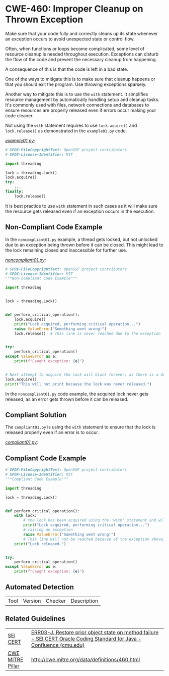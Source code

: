 
# CWE-460: Improper Cleanup on Thrown Exception

Make sure that your code fully and correctly cleans up its state whenever an exception occurs to avoid unexpected state or control flow.

Often, when functions or loops become complicated, some level of resource cleanup is needed throughout execution.
Exceptions can disturb the flow of the code and prevent the necessary cleanup from happening.

A consequence of this is that the code is left in a bad state.

One of the ways to mitigate this is to make sure that cleanup happens or that you should exit the program. Use throwing exceptions sparsely.

Another way to mitigate this is to use the `with` statement. It simplifies resource management by automatically handling setup and cleanup tasks. It's commonly used with files, network connections and databases to ensure resources are properly released even if errors occur making your code cleaner.

Not using the `with` statement requires to use `lock.aquire()` and `lock.release()` as demonstrated in the `example01.py` code.

*[example01.py](example01.py):*

```python
# SPDX-FileCopyrightText: OpenSSF project contributors
# SPDX-License-Identifier: MIT

import threading

lock = threading.Lock()
lock.acquire()
try:
    ...
finally:
    lock.release()

```

It is best practice to use `with` statement in such cases as it will make sure the resource gets released even if an exception occurs in the execution.

## Non-Compliant Code Example

In the `noncompliant01.py` example, a thread gets locked, but not unlocked due to an exception being thrown before it can be closed. This might lead to the lock remaining closed and inaccessible for further use.

*[noncompliant01.py](noncompliant01.py):*

```python
# SPDX-FileCopyrightText: OpenSSF project contributors
# SPDX-License-Identifier: MIT
"""Non-compliant Code Example"""

import threading


lock = threading.Lock()


def perform_critical_operation():
    lock.acquire()
    print("Lock acquired, performing critical operation...")
    raise ValueError("Something went wrong!")
    lock.release()  # This line is never reached due to the exception


try:
    perform_critical_operation()
except ValueError as e:
    print(f"Caught exception: {e}")


# Next attempt to acquire the lock will block forever; as there is a deadlock!
lock.acquire()
print("This will not print because the lock was never released.")

```

In the `noncompliant01.py` code example, the acquired lock never gets released, as an error gets thrown before it can be released.

## Compliant Solution

The `compliant01.py` is using the `with` statement to ensure that the lock is released properly even if an error is to occur.

*[compliant01.py](compliant01.py):*

## Compliant Code Example

```python
# SPDX-FileCopyrightText: OpenSSF project contributors
# SPDX-License-Identifier: MIT
"""Compliant Code Example"""

import threading

lock = threading.Lock()


def perform_critical_operation():
    with lock:
        # the lock has been acquired using the 'with' statement and will be released when the block exits; even if an exception occurs
        print("Lock acquired, performing critical operation...")
        # raising an exception
        raise ValueError("Something went wrong!")
        # This line will not be reached because of the exception above,
    print("Lock released.")


try:
    perform_critical_operation()
except ValueError as e:
    print(f"Caught exception: {e}")

```

## Automated Detection

|||||
|:---|:---|:---|:---|
|Tool|Version|Checker|Description|

## Related Guidelines

|||
|:---|:---|
|[SEI CERT](https://wiki.sei.cmu.edu/confluence/display/java/SEI+CERT+Oracle+Coding+Standard+for+Java)|[ERR03-J. Restore prior object state on method failure - SEI CERT Oracle Coding Standard for Java - Confluence (cmu.edu)](https://wiki.sei.cmu.edu/confluence/display/java/ERR03-J.+Restore+prior+object+state+on+method+failure)|
|[CWE MITRE Pillar](http://cwe.mitre.org/)|<http://cwe.mitre.org/data/definitions/460.html>|
